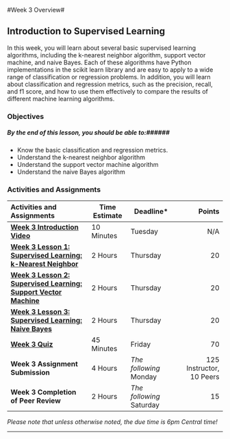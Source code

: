 #Week 3 Overview#

## Introduction to Supervised Learning ##

In this week, you will learn about several basic supervised learning algorithms, including the k-nearest neighbor algorithm, support vector machine, and naive Bayes. Each of these algorithms have Python implementations in the scikit learn library and are easy to apply to a wide range of classification or regression problems. In addition, you will learn about classification and regression metrics, such as the precision, recall, and f1 score, and how to use them effectively to compare the results of different machine learning algorithms.

### Objectives ###

##### By the end of this lesson, you should be able to:######

- Know the basic classification and regression metrics.
- Understand the k-nearest neighbor algorithm
- Understand the support vector machine algorithm
- Understand the naive Bayes algorithm

### Activities and Assignments ###

| Activities and Assignments               | Time Estimate | Deadline*                |                   Points |
| :--------------------------------------- | ------------- | ------------------------ | -----------------------: |
| **[Week 3 Introduction Video][wv]**      | 10 Minutes    | Tuesday                  |                      N/A |
| **[Week 3 Lesson 1: Supervised Learning: k-Nearest Neighbor](lesson1.md)** | 2 Hours       | Thursday                 |                       20 |
| **[Week 3 Lesson 2: Supervised Learning: Support Vector Machine](lesson2.md)** | 2 Hours       | Thursday                 |                       20 |
| **[Week 3 Lesson 3: Supervised Learning: Naive Bayes](lesson3.md)** | 2 Hours       | Thursday                 |                       20 |
| **[Week 3 Quiz][wq]**                    | 45 Minutes    | Friday                   |                       70 |
| **Week 3 Assignment Submission**         | 4 Hours       | *The following* Monday   | 125 Instructor, 10 Peers |
| **Week 3 Completion of Peer Review**     | 2 Hours       | *The following* Saturday |                       15 |

*Please note that unless otherwise noted, the due time is 6pm Central time!*

----------
[wv]: https://mediaspace.illinois.edu/
[wq]: https://learn.illinois.edu/mod/quiz/view.php?id=1844334
